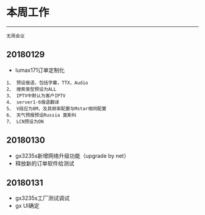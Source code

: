 # 本周工作  
***
`无周会议`  
## 20180129	 
- lumax171订单定制化  
```
1、 预设俄语，包括字幕，TTX，Audio 
2、 搜索类型预设为ALL 
3、 IPTV中默认为客户IPTV 
4、 server1-6俄语翻译 
5、 V段应为8M，及其频率配置与Mstar相同配置 
6、 天气预报预设Russia 莫斯科 
7、 LCN预设为ON 
```    
## 20180130  
- gx3235s新增网络升级功能（upgrade by net） 
- 释放新的订单软件给测试  

## 20180131 
- gx3235s工厂测试调试  
- gx UI确定  